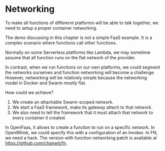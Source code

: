 # Networking

To make all functions of differernt platforms will be able to talk together, we need to setup a proper container networking.

The demo discussing in this chapter is not a simple FaaS example. It is a complex scenario where functions call other functions.

Normally on some Serverless platforms like Lambda, we may sometime assume that all function runs on the flat network of the provider. 

In contrast, when we run functions on our own platforms, we could segment the networks ourselves and function networking will become a challenge. However, networking will be relatively simple because the networking model in Docker and Swarm mostly flat.

How could we achieve?

1. We create an attachable Swarm-scoped network.
2. We start a FaaS framework, make its gateway attach to that network.
3. We also need to tell the framework that it must attach that network to every container it created.

In OpenFaas, it allows to create a function to run on a specific network.
In OpenWhisk, we could specify this with a configuration of an Invoker.
In FN, we need a hack. The version with function networking patch is available at https://github.com/chanwit/fn.

